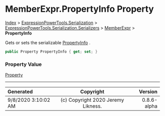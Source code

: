 ﻿# MemberExpr.PropertyInfo Property

[Index](../index.md) > [ExpressionPowerTools.Serialization](ExpressionPowerTools.Serialization.a.md) > [ExpressionPowerTools.Serialization.Serializers](ExpressionPowerTools.Serialization.Serializers.n.md) > [MemberExpr](ExpressionPowerTools.Serialization.Serializers.MemberExpr.cs.md) > **PropertyInfo**

Gets or sets the serializable [PropertyInfo](ExpressionPowerTools.Serialization.Serializers.MemberExpr.PropertyInfo.prop.md) .

```csharp
public Property PropertyInfo { get; set; }
```

### Property Value

 [Property](ExpressionPowerTools.Serialization.Serializers.Property.cs.md) 


---

| Generated | Copyright | Version |
| :-- | :-: | --: |
| 9/8/2020 3:10:02 AM | (c) Copyright 2020 Jeremy Likness. | 0.8.6-alpha |
